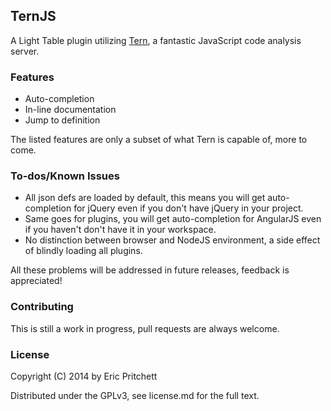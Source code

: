 ## TernJS

A Light Table plugin utilizing [Tern](https://github.com/marijnh/tern), a fantastic JavaScript code analysis server.

### Features

* Auto-completion
* In-line documentation
* Jump to definition

The listed features are only a subset of what Tern is capable of, more to come.

### To-dos/Known Issues

* All json defs are loaded by default, this means you will get auto-completion for jQuery even if you don't have jQuery in your project.
* Same goes for plugins, you will get auto-completion for AngularJS even if you haven't don't have it in your workspace.
* No distinction between browser and NodeJS environment, a side effect of blindly loading all plugins.

All these problems will be addressed in future releases, feedback is appreciated!

### Contributing

This is still a work in progress, pull requests are always welcome.

### License

Copyright (C) 2014 by Eric Pritchett

Distributed under the GPLv3, see license.md for the full text.
